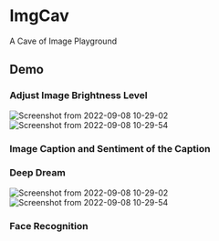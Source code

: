 # ImgCav
A Cave of Image Playground



## Demo

### Adjust Image Brightness Level

![Screenshot from 2022-09-08 10-29-02](https://user-images.githubusercontent.com/66197713/189038225-19aa6a30-dd0d-4d15-a940-fd5da3947aa9.png)
![Screenshot from 2022-09-08 10-29-54](https://user-images.githubusercontent.com/66197713/189038255-d0113307-af5a-4234-8c3d-e614055810a6.png)

### Image Caption and Sentiment of the Caption



### Deep Dream

![Screenshot from 2022-09-08 10-29-02](https://user-images.githubusercontent.com/66197713/189038270-ac20c72a-a703-4e39-b71e-6f49c396d29a.png)
![Screenshot from 2022-09-08 10-29-54](https://user-images.githubusercontent.com/66197713/189038280-5e46d5ca-2ea4-444a-bcc2-e119444fe155.png)

### Face Recognition



